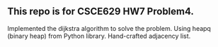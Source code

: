 ## This repo is for CSCE629 HW7 Problem4.

Implemented the dijkstra algorithm to solve the problem.
Using heapq (binary heap) from Python library.
Hand-crafted adjacency list.
